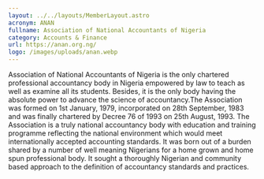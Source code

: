 ```yaml
---
layout: ../../layouts/MemberLayout.astro
acronym: ANAN
fullname: Association of National Accountants of Nigeria
category: Accounts & Finance
url: https://anan.org.ng/
logo: /images/uploads/anan.webp
---
```

Association of National Accountants of Nigeria is the only chartered professional accountancy body in Nigeria empowered by law to teach as well as examine all its students. Besides, it is the only body having the absolute power to advance the science of accountancy.The Association was formed on 1st January, 1979, incorporated on 28th September, 1983 and was finally chartered by Decree 76 of 1993 on 25th August, 1993. The Association is a truly national accountancy body with education and training programme reflecting the national environment which would meet internationally accepted accounting standards. It was born out of a burden shared by a number of well meaning Nigerians for a home grown and home spun professional body. It sought a thoroughly Nigerian and community based approach to the definition of accountancy standards and practices.